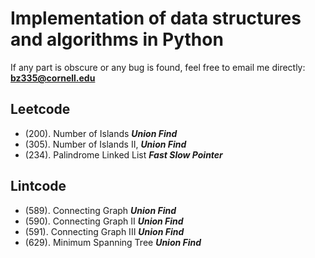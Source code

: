 # Implementation of data structures and algorithms in Python
If any part is obscure or any bug is found, feel free to email me directly: __**bz335@cornell.edu**__

## Leetcode
* (200). Number of Islands **_Union Find_**
* (305). Number of Islands II, **_Union Find_**
* (234). Palindrome Linked List **_Fast Slow Pointer_**

## Lintcode
* (589). Connecting Graph **_Union Find_**
* (590). Connecting Graph II **_Union Find_**
* (591). Connecting Graph III **_Union Find_**
* (629). Minimum Spanning Tree **_Union Find_**
